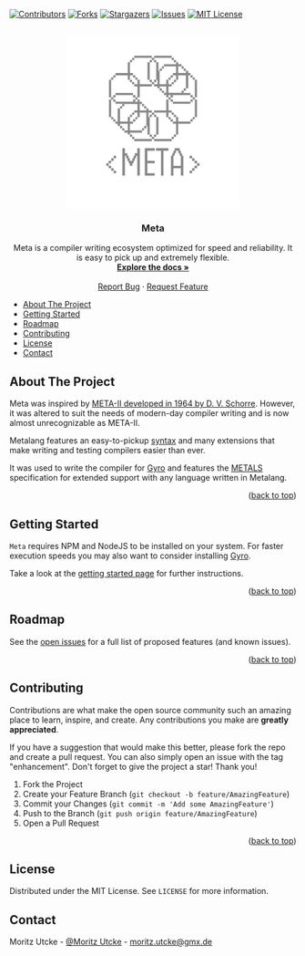 <a name="readme-top"></a>

[![Contributors][contributors-shield]][contributors-url]
[![Forks][forks-shield]][forks-url]
[![Stargazers][stars-shield]][stars-url]
[![Issues][issues-shield]][issues-url]
[![MIT License][license-shield]][license-url]



<!-- PROJECT LOGO -->
<br />
<div align="center">
  <a href="https://github.com/Continuum-AI-Inc/metalang">
    <img src="images/logo.svg" alt="Logo" width="300">
  </a>

<h3 align="center">Meta</h3>

  <p align="center">
    Meta is a compiler writing ecosystem optimized for speed and reliability. It is easy to pick up and extremely flexible.
    <br />
    <a href="https://github.com/Continuum-AI-Inc/metalang/blob/main/docs/index.md"><strong>Explore the docs »</strong></a>
    <br />
    <br />
    <a href="https://github.com/Continuum-AI-Inc/metalang/issues">Report Bug</a>
    ·
    <a href="https://github.com/Continuum-AI-Inc/metalang/issues">Request Feature</a>
  </p>
</div>



<!-- TABLE OF CONTENTS -->
- [About The Project](#about-the-project)
- [Getting Started](#getting-started)
- [Roadmap](#roadmap)
- [Contributing](#contributing)
- [License](#license)
- [Contact](#contact)




<!-- ABOUT THE PROJECT -->
## About The Project

Meta was inspired by [META-II developed in 1964 by D. V. Schorre](https://dl.acm.org/doi/10.1145/800257.808896). However, it was altered to suit the needs of modern-day compiler writing and is now almost unrecognizable as META-II.

Metalang features an easy-to-pickup [syntax](docs/syntax/index.md) and many extensions that make writing and testing compilers easier than ever.

It was used to write the compiler for [Gyro](https://github.com/Continuum-AI-Inc/gyro) and features the [METALS](docs/metals/index.md) specification for extended support with any language written in Metalang.

<p align="right">(<a href="#readme-top">back to top</a>)</p>

<!-- GETTING STARTED -->
## Getting Started
`Meta` requires NPM and NodeJS to be installed on your system.
For faster execution speeds you may also want to consider installing [Gyro](https://github.com/Continuum-AI-Inc/gyro).

Take a look at the [getting started page](docs/getting-started.md) for further instructions.

<p align="right">(<a href="#readme-top">back to top</a>)</p>


<!-- ROADMAP -->
## Roadmap

See the [open issues](https://github.com/Continuum-AI-Inc/metalang/issues) for a full list of proposed features (and known issues).

<p align="right">(<a href="#readme-top">back to top</a>)</p>


<!-- CONTRIBUTING -->
## Contributing

Contributions are what make the open source community such an amazing place to learn, inspire, and create. Any contributions you make are **greatly appreciated**.

If you have a suggestion that would make this better, please fork the repo and create a pull request. You can also simply open an issue with the tag "enhancement".
Don't forget to give the project a star! Thank you!

1. Fork the Project
2. Create your Feature Branch (`git checkout -b feature/AmazingFeature`)
3. Commit your Changes (`git commit -m 'Add some AmazingFeature'`)
4. Push to the Branch (`git push origin feature/AmazingFeature`)
5. Open a Pull Request

<p align="right">(<a href="#readme-top">back to top</a>)</p>



<!-- LICENSE -->
## License

Distributed under the MIT License. See `LICENSE` for more information.


<!-- CONTACT -->
## Contact

Moritz Utcke - [@Moritz Utcke](https://www.linkedin.com/in/moritz-utcke-5677a3184/) - moritz.utcke@gmx.de


<!-- MARKDOWN LINKS & IMAGES -->
<!-- https://www.markdownguide.org/basic-syntax/#reference-style-links -->
[contributors-shield]: https://img.shields.io/github/contributors/Continuum-AI-Inc/metalang.svg?style=for-the-badge
[contributors-url]: https://github.com/Continuum-AI-Inc/metalang/graphs/contributors
[forks-shield]: https://img.shields.io/github/forks/Continuum-AI-Inc/metalang.svg?style=for-the-badge
[forks-url]: https://github.com/Continuum-AI-Inc/metalang/network/members
[stars-shield]: https://img.shields.io/github/stars/Continuum-AI-Inc/metalang.svg?style=for-the-badge
[stars-url]: https://github.com/Continuum-AI-Inc/metalang/stargazers
[issues-shield]: https://img.shields.io/github/issues/Continuum-AI-Inc/metalang.svg?style=for-the-badge
[issues-url]: https://github.com/Continuum-AI-Inc/metalang/issues
[license-shield]: https://img.shields.io/github/license/Continuum-AI-Inc/metalang.svg?style=for-the-badge
[license-url]: https://github.com/Continuum-AI-Inc/metalang/blob/master/LICENSE.txt
[product-screenshot]: images/screenshot.png